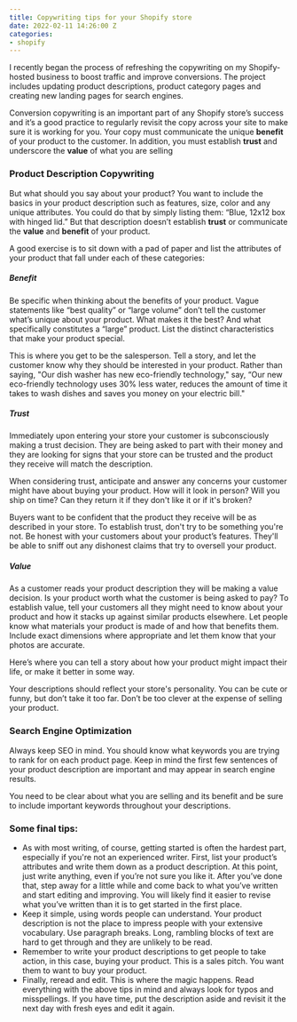 ```yaml
---
title: Copywriting tips for your Shopify store
date: 2022-02-11 14:26:00 Z
categories:
- shopify
---
```


I recently began the process of refreshing the copywriting on my Shopify-hosted business to boost traffic and improve conversions. The project includes updating product descriptions, product category pages and creating new landing pages for search engines.

Conversion copywriting is an important part of any Shopify store’s success and it’s a good practice to regularly revisit the copy across your site to make sure it is working for you. Your copy must communicate the unique **benefit** of your product to the customer. In addition, you must establish **trust** and underscore the **value** of what you are selling

### Product Description Copywriting

But what should you say about your product? You want to include the basics in your product description such as features, size, color and any unique attributes. You could do that by simply listing them: “Blue, 12x12 box with hinged lid.” But that description doesn’t establish **trust** or communicate the  **value** and **benefit** of your product.

A good exercise is to sit down with a pad of paper and list the attributes of your product that fall under each of these categories:

##### Benefit

Be specific when thinking about the benefits of your product. Vague statements like “best quality” or “large volume” don’t tell the customer what’s unique about your product. What makes it the best? And what specifically constitutes a “large” product. List the distinct characteristics that make your product special.

This is where you get to be the salesperson. Tell a story, and let the customer know why they should be interested in your product. Rather than saying, "Our dish washer has new eco-friendly technology," say, “Our new eco-friendly technology uses 30% less water, reduces the amount of time it takes to wash dishes and saves you money on your electric bill." 

##### Trust

Immediately upon entering your store your customer is subconsciously making a trust decision. They are being asked to part with their money and they are looking for signs that your store can be trusted and the product they receive will match the description.

When considering trust, anticipate and answer any concerns your customer might have about buying your product. How will it look in person? Will you ship on time? Can they return it if they don't like it or if it's broken? 

Buyers want to be confident that the product they receive will be as described in your store. To establish trust, don't try to be something you're not. Be honest with your customers about your product’s features. They'll be able to sniff out any dishonest claims that try to oversell your product. 

##### Value

As a customer reads your product description they will be making a value decision. Is your product worth what the customer is being asked to pay? To establish value, tell your customers all they might need to know about your product and how it stacks up against similar products elsewhere. Let people know what materials your product is made of and how that benefits them. Include exact dimensions where appropriate and let them know that your photos are accurate.

Here’s where you can tell a story about how your product might impact their life, or make it better in some way. 

Your descriptions should reflect your store's personality. You can be cute or funny, but don’t take it too far. Don’t be too clever at the expense of selling your product.

### Search Engine Optimization

Always keep SEO in mind. You should know what keywords you are trying to rank for on each product page. Keep in mind the first few sentences of your product description are important and may appear in search engine results.

You need to be clear about what you are selling and its benefit and be sure to include important keywords throughout your descriptions.

### Some final tips:

* As with most writing, of course, getting started is often the hardest part, especially if you're not an experienced writer. First, list your product’s attributes and write them down as a product description. At this point, just write anything, even if you’re not sure you like it. After you’ve done that, step away for a little while and come back to what you’ve written and start editing and improving. You will likely find it easier to revise what you’ve written than it is to get started in the first place. 
* Keep it simple, using words people can understand. Your product description is not the place to impress people with your extensive vocabulary. Use paragraph breaks. Long, rambling blocks of text are hard to get through and they are unlikely to be read.
* Remember to write your product descriptions to get people to take action, in this case, buying your product. This is a sales pitch. You want them to want to buy your product.
* Finally, reread and edit. This is where the magic happens. Read everything with the above tips in mind and always look for typos and misspellings. If you have time, put the description aside and revisit it the next day with fresh eyes and edit it again.